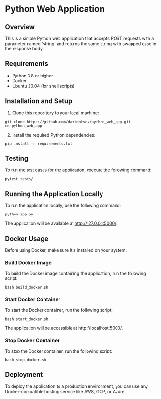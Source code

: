 # Python Web Application


## Overview

This is a simple Python web application that accepts POST requests with a parameter named 'string' and returns the same string with swapped case in the response body.


## Requirements

- Python 3.8 or higher
- Docker
- Ubuntu 20.04 (for shell scripts)


## Installation and Setup

1. Clone this repository to your local machine:

```
git clone https://github.com/davidotvos/python_web_app.git
cd python_web_app
```

2. Install the required Python dependencies:

```
pip install -r requirements.txt
```


## Testing

To run the test cases for the application, execute the following command:
```
pytest tests/
```


## Running the Application Locally

To run the application locally, use the following command:

```
python app.py
```

The application will be available at http://127.0.0.1:5000/.


## Docker Usage

Before using Docker, make sure it's installed on your system.


### Build Docker Image

To build the Docker image containing the application, run the following script:

```
bash build_docker.sh
```


### Start Docker Container

To start the Docker container, run the following script:

```
bash start_docker.sh
```


The application will be accessible at http://localhost:5000/.


### Stop Docker Container

To stop the Docker container, run the following script:

```
bash stop_docker.sh
```


## Deployment

To deploy the application to a production environment, you can use any Docker-compatible hosting service like AWS, GCP, or Azure.


